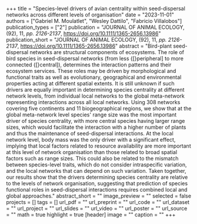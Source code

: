 +++
title = "Species-level drivers of avian centrality within seed-dispersal networks across different levels of organisation"
date = "2023-11-01"
authors = ["Gabriel M. Moulatlet", "Wesley Dattilo", "Fabricio Villalobos"]
publication_types = ["2"]
publication = "JOURNAL OF ANIMAL ECOLOGY, (92), 11, _pp. 2126-2137_, https://doi.org/10.1111/1365-2656.13986"
publication_short = "JOURNAL OF ANIMAL ECOLOGY, (92), 11, _pp. 2126-2137_, https://doi.org/10.1111/1365-2656.13986"
abstract = "Bird-plant seed-dispersal networks are structural components of ecosystems. The role of bird species in seed-dispersal networks (from less {[}peripheral] to more connected {[}central]), determines the interaction patterns and their ecosystem services. These roles may be driven by morphological and functional traits as well as evolutionary, geographical and environmental properties acting at different spatial extents. It is still unknown if such drivers are equally important in determining species centrality at different network levels, from individual local networks to the global meta-network representing interactions across all local networks. Using 308 networks covering five continents and 11 biogeographical regions, we show that at the global meta-network level species' range size was the most important driver of species centrality, with more central species having larger range sizes, which would facilitate the interaction with a higher number of plants and thus the maintenance of seed-dispersal interactions. At the local network level, body mass was the only driver with a significant effect, implying that local factors related to resource availability are more important at this level of network organisation than those related to broad spatial factors such as range sizes. This could also be related to the mismatch between species-level traits, which do not consider intraspecific variation, and the local networks that can depend on such variation. Taken together, our results show that the drivers determining species centrality are relative to the levels of network organisation, suggesting that prediction of species functional roles in seed-dispersal interactions requires combined local and global approaches."
abstract_short = ""
image_preview = ""
selected = false
projects = []
tags = []
url_pdf = ""
url_preprint = ""
url_code = ""
url_dataset = ""
url_project = ""
url_slides = ""
url_video = ""
url_poster = ""
url_source = ""
math = true
highlight = true
[header]
image = ""
caption = ""
+++
